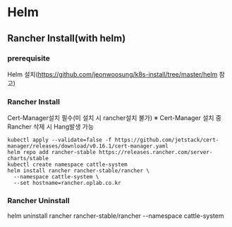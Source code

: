 # Helm 



## Rancher Install(with helm)

### prerequisite
Helm 설치(https://github.com/jeonwoosung/k8s-install/tree/master/helm 참고)
### Rancher Install

Cert-Manager설치 필수(미 설치 시 rancher설치 불가)
※ Cert-Manager 설치 중 Rancher 삭제 시 Hang발생 가능

    kubectl apply --validate=false -f https://github.com/jetstack/cert-manager/releases/download/v0.16.1/cert-manager.yaml
    helm repo add rancher-stable https://releases.rancher.com/server-charts/stable
    kubectl create namespace cattle-system
    helm install rancher rancher-stable/rancher \
      --namespace cattle-system \
      --set hostname=rancher.oplab.co.kr

### Rancher Uninstall
 helm uninstall  rancher rancher-stable/rancher  --namespace cattle-system
